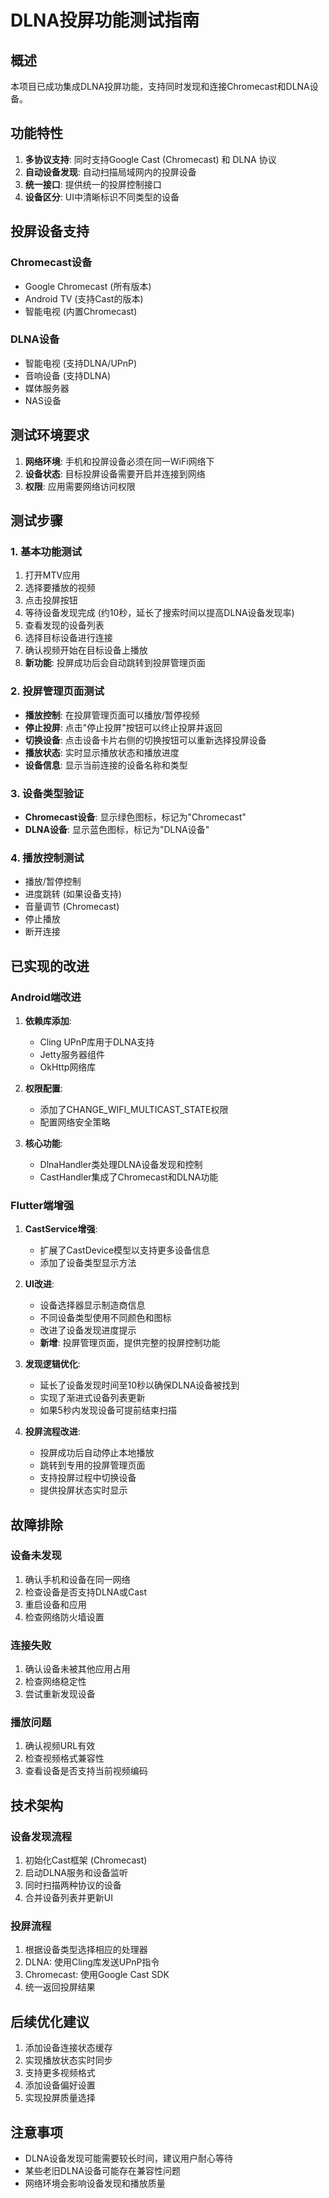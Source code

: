 # DLNA投屏功能测试指南

## 概述
本项目已成功集成DLNA投屏功能，支持同时发现和连接Chromecast和DLNA设备。

## 功能特性
1. **多协议支持**: 同时支持Google Cast (Chromecast) 和 DLNA 协议
2. **自动设备发现**: 自动扫描局域网内的投屏设备
3. **统一接口**: 提供统一的投屏控制接口
4. **设备区分**: UI中清晰标识不同类型的设备

## 投屏设备支持

### Chromecast设备
- Google Chromecast (所有版本)
- Android TV (支持Cast的版本)
- 智能电视 (内置Chromecast)

### DLNA设备
- 智能电视 (支持DLNA/UPnP)
- 音响设备 (支持DLNA)
- 媒体服务器
- NAS设备

## 测试环境要求
1. **网络环境**: 手机和投屏设备必须在同一WiFi网络下
2. **设备状态**: 目标投屏设备需要开启并连接到网络
3. **权限**: 应用需要网络访问权限

## 测试步骤

### 1. 基本功能测试
1. 打开MTV应用
2. 选择要播放的视频
3. 点击投屏按钮
4. 等待设备发现完成 (约10秒，延长了搜索时间以提高DLNA设备发现率)
5. 查看发现的设备列表
6. 选择目标设备进行连接
7. 确认视频开始在目标设备上播放
8. **新功能**: 投屏成功后会自动跳转到投屏管理页面

### 2. 投屏管理页面测试
- **播放控制**: 在投屏管理页面可以播放/暂停视频
- **停止投屏**: 点击"停止投屏"按钮可以终止投屏并返回
- **切换设备**: 点击设备卡片右侧的切换按钮可以重新选择投屏设备
- **播放状态**: 实时显示播放状态和播放进度
- **设备信息**: 显示当前连接的设备名称和类型

### 3. 设备类型验证
- **Chromecast设备**: 显示绿色图标，标记为"Chromecast"
- **DLNA设备**: 显示蓝色图标，标记为"DLNA设备"

### 4. 播放控制测试
- 播放/暂停控制
- 进度跳转 (如果设备支持)
- 音量调节 (Chromecast)
- 停止播放
- 断开连接

## 已实现的改进

### Android端改进
1. **依赖库添加**:
   - Cling UPnP库用于DLNA支持
   - Jetty服务器组件
   - OkHttp网络库

2. **权限配置**:
   - 添加了CHANGE_WIFI_MULTICAST_STATE权限
   - 配置网络安全策略

3. **核心功能**:
   - DlnaHandler类处理DLNA设备发现和控制
   - CastHandler集成了Chromecast和DLNA功能

### Flutter端增强
1. **CastService增强**:
   - 扩展了CastDevice模型以支持更多设备信息
   - 添加了设备类型显示方法

2. **UI改进**:
   - 设备选择器显示制造商信息
   - 不同设备类型使用不同颜色和图标
   - 改进了设备发现进度提示
   - **新增**: 投屏管理页面，提供完整的投屏控制功能

3. **发现逻辑优化**:
   - 延长了设备发现时间至10秒以确保DLNA设备被找到
   - 实现了渐进式设备列表更新
   - 如果5秒内发现设备可提前结束扫描

4. **投屏流程改进**:
   - 投屏成功后自动停止本地播放
   - 跳转到专用的投屏管理页面
   - 支持投屏过程中切换设备
   - 提供投屏状态实时显示

## 故障排除

### 设备未发现
1. 确认手机和设备在同一网络
2. 检查设备是否支持DLNA或Cast
3. 重启设备和应用
4. 检查网络防火墙设置

### 连接失败
1. 确认设备未被其他应用占用
2. 检查网络稳定性
3. 尝试重新发现设备

### 播放问题
1. 确认视频URL有效
2. 检查视频格式兼容性
3. 查看设备是否支持当前视频编码

## 技术架构

### 设备发现流程
1. 初始化Cast框架 (Chromecast)
2. 启动DLNA服务和设备监听
3. 同时扫描两种协议的设备
4. 合并设备列表并更新UI

### 投屏流程
1. 根据设备类型选择相应的处理器
2. DLNA: 使用Cling库发送UPnP指令
3. Chromecast: 使用Google Cast SDK
4. 统一返回投屏结果

## 后续优化建议
1. 添加设备连接状态缓存
2. 实现播放状态实时同步
3. 支持更多视频格式
4. 添加设备偏好设置
5. 实现投屏质量选择

## 注意事项
- DLNA设备发现可能需要较长时间，建议用户耐心等待
- 某些老旧DLNA设备可能存在兼容性问题
- 网络环境会影响设备发现和播放质量
